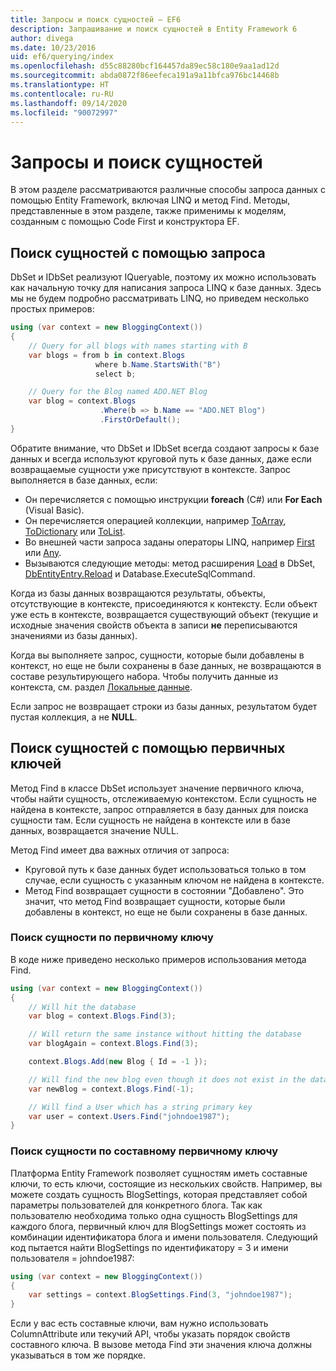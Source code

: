 ```yaml
---
title: Запросы и поиск сущностей — EF6
description: Запрашивание и поиск сущностей в Entity Framework 6
author: divega
ms.date: 10/23/2016
uid: ef6/querying/index
ms.openlocfilehash: d55c88280bcf164457da89ec58c180e9aa1ad12d
ms.sourcegitcommit: abda0872f86eefeca191a9a11bfca976bc14468b
ms.translationtype: HT
ms.contentlocale: ru-RU
ms.lasthandoff: 09/14/2020
ms.locfileid: "90072997"
---
```

# <a name="querying-and-finding-entities"></a>Запросы и поиск сущностей
В этом разделе рассматриваются различные способы запроса данных с помощью Entity Framework, включая LINQ и метод Find. Методы, представленные в этом разделе, также применимы к моделям, созданным с помощью Code First и конструктора EF.  

## <a name="finding-entities-using-a-query"></a>Поиск сущностей с помощью запроса  

DbSet и IDbSet реализуют IQueryable, поэтому их можно использовать как начальную точку для написания запроса LINQ к базе данных. Здесь мы не будем подробно рассматривать LINQ, но приведем несколько простых примеров:  

``` csharp
using (var context = new BloggingContext())
{
    // Query for all blogs with names starting with B
    var blogs = from b in context.Blogs
                   where b.Name.StartsWith("B")
                   select b;

    // Query for the Blog named ADO.NET Blog
    var blog = context.Blogs
                    .Where(b => b.Name == "ADO.NET Blog")
                    .FirstOrDefault();
}
```  

Обратите внимание, что DbSet и IDbSet всегда создают запросы к базе данных и всегда используют круговой путь к базе данных, даже если возвращаемые сущности уже присутствуют в контексте. Запрос выполняется в базе данных, если:  

- Он перечисляется с помощью инструкции **foreach** (C#) или **For Each** (Visual Basic).  
- Он перечисляется операцией коллекции, например [ToArray](https://msdn.microsoft.com/library/bb298736), [ToDictionary](https://msdn.microsoft.com/library/system.linq.enumerable.todictionary) или [ToList](https://msdn.microsoft.com/library/bb342261).  
- Во внешней части запроса заданы операторы LINQ, например [First](https://msdn.microsoft.com/library/bb291976) или [Any](https://msdn.microsoft.com/library/bb337697).  
- Вызываются следующие методы: метод расширения [Load](https://msdn.microsoft.com/library/system.data.entity.dbextensions.load) в DbSet, [DbEntityEntry.Reload](https://msdn.microsoft.com/library/system.data.entity.infrastructure.dbentityentry.reload.aspx) и Database.ExecuteSqlCommand.  

Когда из базы данных возвращаются результаты, объекты, отсутствующие в контексте, присоединяются к контексту. Если объект уже есть в контексте, возвращается существующий объект (текущие и исходные значения свойств объекта в записи **не** переписываются значениями из базы данных).  

Когда вы выполняете запрос, сущности, которые были добавлены в контекст, но еще не были сохранены в базе данных, не возвращаются в составе результирующего набора. Чтобы получить данные из контекста, см. раздел [Локальные данные](xref:ef6/querying/local-data).  

Если запрос не возвращает строки из базы данных, результатом будет пустая коллекция, а не **NULL**.  

## <a name="finding-entities-using-primary-keys"></a>Поиск сущностей с помощью первичных ключей  

Метод Find в классе DbSet использует значение первичного ключа, чтобы найти сущность, отслеживаемую контекстом. Если сущность не найдена в контексте, запрос отправляется в базу данных для поиска сущности там. Если сущность не найдена в контексте или в базе данных, возвращается значение NULL.  

Метод Find имеет два важных отличия от запроса:  

- Круговой путь к базе данных будет использоваться только в том случае, если сущность с указанным ключом не найдена в контексте.  
- Метод Find возвращает сущности в состоянии "Добавлено". Это значит, что метод Find возвращает сущности, которые были добавлены в контекст, но еще не были сохранены в базе данных.  
### <a name="finding-an-entity-by-primary-key"></a>Поиск сущности по первичному ключу  

В коде ниже приведено несколько примеров использования метода Find.  

``` csharp
using (var context = new BloggingContext())
{
    // Will hit the database
    var blog = context.Blogs.Find(3);

    // Will return the same instance without hitting the database
    var blogAgain = context.Blogs.Find(3);

    context.Blogs.Add(new Blog { Id = -1 });

    // Will find the new blog even though it does not exist in the database
    var newBlog = context.Blogs.Find(-1);

    // Will find a User which has a string primary key
    var user = context.Users.Find("johndoe1987");
}
```  

### <a name="finding-an-entity-by-composite-primary-key"></a>Поиск сущности по составному первичному ключу  

Платформа Entity Framework позволяет сущностям иметь составные ключи, то есть ключи, состоящие из нескольких свойств. Например, вы можете создать сущность BlogSettings, которая представляет собой параметры пользователей для конкретного блога. Так как пользователю необходима только одна сущность BlogSettings для каждого блога, первичный ключ для BlogSettings может состоять из комбинации идентификатора блога и имени пользователя. Следующий код пытается найти BlogSettings по идентификатору = 3 и имени пользователя = johndoe1987:  

``` csharp  
using (var context = new BloggingContext())
{
    var settings = context.BlogSettings.Find(3, "johndoe1987");
}
```  

Если у вас есть составные ключи, вам нужно использовать ColumnAttribute или текучий API, чтобы указать порядок свойств составного ключа. В вызове метода Find эти значения ключа должны указываться в том же порядке.  
